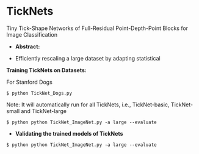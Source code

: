 # TickNets
Tiny Tick-Shape Networks of Full-Residual Point-Depth-Point Blocks for Image Classification

* **Abstract:**

* Efficiently rescaling a large dataset by adapting statistical

**Training TickNets on Datasets:**

For Stanford Dogs
```
$ python TickNet_Dogs.py 
```
Note: It will automatically run for all TickNets, i.e., TickNet-basic, TickNet-small and TickNet-large
```
$ python python TickNet_ImageNet.py -a large --evaluate 
```
* **Validating the trained models of TickNets**
```
$ python python TickNet_ImageNet.py -a large --evaluate 
```
